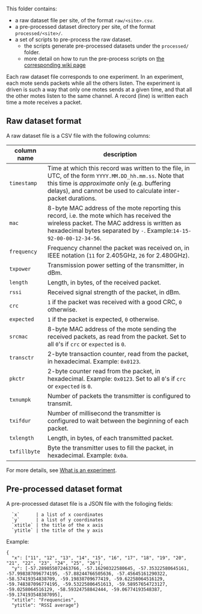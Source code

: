 This folder contains:

* a raw dataset file per site, of the format `raw/<site>.csv`.
* a pre-processed dataset directory per site, of the format `processed/<site>/`.
* a set of scripts to pre-process the raw dataset.
  * the scripts generate pre-processed datasets under the `processed/` folder.
  * more detail on how to run the pre-process scripts on [the corresponding wiki page](https://github.com/openwsn-berkeley/mercator/wiki/Preprocess-a-dataset)

Each raw dataset file corresponds to one experiment. In an experiment, each mote sends packets while all the others listen. The experiment is driven is such a way that only one motes sends at a given time, and that all the other motes listen to the same channel. A record (line) is written each time a mote receives a packet.

## Raw dataset format

A raw dataset file is a CSV file with the following columns:

column name  | description
-------------|------------
`timestamp`  | Time at which this record was written to the file, in UTC, of the form `YYYY.MM.DD_hh.mm.ss`. Note that this time is _approximate_ only (e.g. buffering delays), and cannot be used to calculate inter-packet durations.
`mac`        | 8-byte MAC address of the mote reporting this record, i.e. the mote which has received the wireless packet. The MAC address is written as hexadecimal bytes separated by `-`. Example:`14-15-92-00-00-12-34-56`.
`frequency`  | Frequency channel the packet was received on, in IEEE notation (`11` for 2.405GHz, `26` for 2.480GHz).
`txpower`    | Transmission power setting of the transmitter, in dBm.
`length`     | Length, in bytes, of the received packet.
`rssi`       | Received signal strength of the packet, in dBm.
`crc`        | `1` if the packet was received with a good CRC, `0` otherwise.
`expected`   | `1` if the packet is expected, `0` otherwise.
`srcmac`     | 8-byte MAC address of the mote sending the received packets, as read from the packet. Set to all `0`'s if `crc` or `expected` is `0`.
`transctr`   | 2-byte transaction counter, read from the packet, in hexadecimal. Example: `0x0123`.
`pkctr`      | 2-byte counter read from the packet, in hexadecimal. Example: `0x0123`. Set to all `0`'s if `crc` or `expected` is `0`.
`txnumpk`    | Number of packets the transmitter is configured to transmit.
`txifdur`    | Number of millisecond the transmitter is configured to wait between the beginning of each packet.
`txlength`   | Length, in bytes, of each transmitted packet.
`txfillbyte` | Byte the transmitter uses to fill the packet, in hexadecimal. Example: `0x0a`.

For more details, see [What is an experiment](https://github.com/openwsn-berkeley/mercator/wiki/What-is-an-experiment-%3F).

## Pre-processed dataset format

A pre-processed dataset file is a JSON file with the folloging fields:
```
  `x`      | a list of x coordinates
  `y`      | a list of y coordinates
  `xtitle` | the title of the x axis
  `ytitle` | the title of the y axis
```

Example:
```
{
  "x": ["11", "12", "13", "14", "15", "16", "17", "18", "19", "20", "21", "22", "23", "24", "25", "26"],
  "y": [-57.289855072463766, -57.16290322580645, -57.35322580645161, -57.998387096774195, -57.88244766505636, -57.45645161290322, -58.57419354838709, -59.19838709677419, -59.62258064516129, -59.748387096774195, -59.53225806451613, -59.58957654723127, -59.0258064516129, -58.59324758842444, -59.06774193548387, -59.174193548387095],
  "xtitle": "Frequencies",
  "ytitle": "RSSI average"}
```
